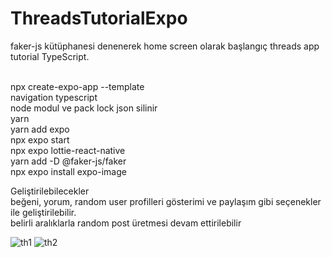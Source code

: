 # ThreadsTutorialExpo
faker-js kütüphanesi denenerek home screen olarak başlangıç threads app tutorial TypeScript.</br></br>

npx create-expo-app --template</br>
navigation typescript</br>
node modul ve pack lock json silinir</br>
yarn</br>
yarn add expo</br>
npx expo start</br>
npx expo lottie-react-native</br>
yarn add -D @faker-js/faker</br>
npx expo install expo-image</br>

Geliştirilebilecekler </br>
beğeni, yorum, random user profilleri gösterimi ve paylaşım gibi seçenekler ile geliştirilebilir.</br>
belirli aralıklarla random post üretmesi devam ettirilebilir</br>

![th1](https://github.com/EditChar/ThreadsTutorialExpo/assets/104402618/c294c3bc-295a-4c0c-b81e-04b67ef39750) ![th2](https://github.com/EditChar/ThreadsTutorialExpo/assets/104402618/8dd58168-be12-4138-af3a-cec9a82dd184)


